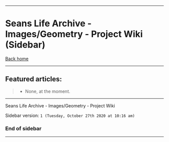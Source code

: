 
***

# Seans Life Archive - Images/Geometry - Project Wiki (Sidebar)

[Back home](https://github.com/seanpm2001/SeansLifeArchive_Images_Geometry/wiki/)

***

## Featured articles:

> * None, at the moment.

***

Seans Life Archive - Images/Geometry - Project Wiki

Sidebar version: `1 (Tuesday, October 27th 2020 at 10:16 am)`

### End of sidebar

***

